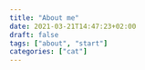 ```yaml
---
title: "About me"
date: 2021-03-21T14:47:23+02:00
draft: false
tags: ["about", "start"]
categories: ["cat"]
---
```

